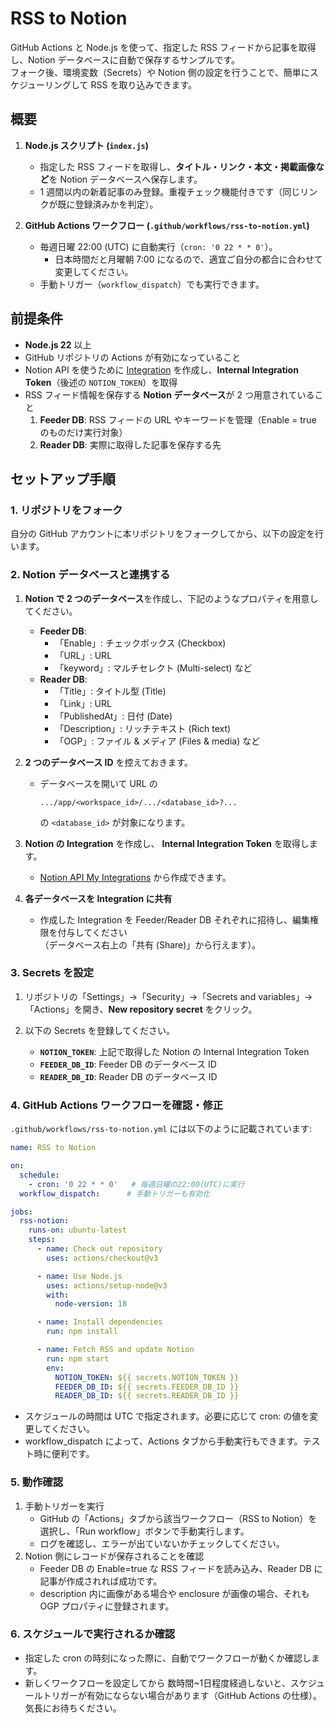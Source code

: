 # RSS to Notion

GitHub Actions と Node.js を使って、指定した RSS フィードから記事を取得し、Notion データベースに自動で保存するサンプルです。  
フォーク後、環境変数（Secrets）や Notion 側の設定を行うことで、簡単にスケジューリングして RSS を取り込みできます。

## 概要

1. **Node.js スクリプト (`index.js`)**  
   - 指定した RSS フィードを取得し、**タイトル・リンク・本文・掲載画像など**を Notion データベースへ保存します。  
   - 1 週間以内の新着記事のみ登録。重複チェック機能付きです（同じリンクが既に登録済みかを判定）。

2. **GitHub Actions ワークフロー (`.github/workflows/rss-to-notion.yml`)**  
   - 毎週日曜 22:00 (UTC) に自動実行（`cron: '0 22 * * 0'`）。  
     - 日本時間だと月曜朝 7:00 になるので、適宜ご自分の都合に合わせて変更してください。  
   - 手動トリガー（`workflow_dispatch`）でも実行できます。

## 前提条件

- **Node.js 22** 以上  
- GitHub リポジトリの Actions が有効になっていること  
- Notion API を使うために [Integration](https://www.notion.so/my-integrations) を作成し、**Internal Integration Token**（後述の `NOTION_TOKEN`）を取得  
- RSS フィード情報を保存する **Notion データベース**が 2 つ用意されていること  
  1. **Feeder DB**: RSS フィードの URL やキーワードを管理（Enable = true のものだけ実行対象）  
  2. **Reader DB**: 実際に取得した記事を保存する先

## セットアップ手順

### 1. リポジトリをフォーク

自分の GitHub アカウントに本リポジトリをフォークしてから、以下の設定を行います。

### 2. Notion データベースと連携する

1. **Notion で 2 つのデータベース**を作成し、下記のようなプロパティを用意してください。

   - **Feeder DB**: 
     - 「Enable」: チェックボックス (Checkbox)  
     - 「URL」: URL  
     - 「keyword」: マルチセレクト (Multi-select) など  
   - **Reader DB**: 
     - 「Title」: タイトル型 (Title)  
     - 「Link」: URL  
     - 「PublishedAt」: 日付 (Date)  
     - 「Description」: リッチテキスト (Rich text)  
     - 「OGP」: ファイル & メディア (Files & media) など

2. **2 つのデータベース ID** を控えておきます。  
   - データベースを開いて URL の  
     ```
     .../app/<workspace_id>/.../<database_id>?...
     ```
     の `<database_id>` が対象になります。

3. **Notion の Integration** を作成し、 **Internal Integration Token** を取得します。  
   - [Notion API My Integrations](https://www.notion.so/my-integrations) から作成できます。

4. **各データベースを Integration に共有**  
   - 作成した Integration を Feeder/Reader DB それぞれに招待し、編集権限を付与してください  
     （データベース右上の「共有 (Share)」から行えます）。

### 3. Secrets を設定

1. リポジトリの「Settings」→「Security」→「Secrets and variables」→「Actions」を開き、**New repository secret** をクリック。
2. 以下の Secrets を登録してください。

   - **`NOTION_TOKEN`**: 上記で取得した Notion の Internal Integration Token  
   - **`FEEDER_DB_ID`**: Feeder DB のデータベース ID  
   - **`READER_DB_ID`**: Reader DB のデータベース ID  

### 4. GitHub Actions ワークフローを確認・修正

`.github/workflows/rss-to-notion.yml` には以下のように記載されています:

```yaml
name: RSS to Notion

on:
  schedule:
    - cron: '0 22 * * 0'   # 毎週日曜の22:00(UTC)に実行
  workflow_dispatch:      # 手動トリガーも有効化

jobs:
  rss-notion:
    runs-on: ubuntu-latest
    steps:
      - name: Check out repository
        uses: actions/checkout@v3

      - name: Use Node.js
        uses: actions/setup-node@v3
        with:
          node-version: 18

      - name: Install dependencies
        run: npm install

      - name: Fetch RSS and update Notion
        run: npm start
        env:
          NOTION_TOKEN: ${{ secrets.NOTION_TOKEN }}
          FEEDER_DB_ID: ${{ secrets.FEEDER_DB_ID }}
          READER_DB_ID: ${{ secrets.READER_DB_ID }}
```

- スケジュールの時間は UTC で指定されます。必要に応じて cron: の値を変更してください。
- workflow_dispatch によって、Actions タブから手動実行もできます。テスト時に便利です。

### 5. 動作確認
1. 手動トリガーを実行
   - GitHub の「Actions」タブから該当ワークフロー（RSS to Notion）を選択し、「Run workflow」ボタンで手動実行します。
   - ログを確認し、エラーが出ていないかチェックしてください。
2. Notion 側にレコードが保存されることを確認
   - Feeder DB の Enable=true な RSS フィードを読み込み、Reader DB に記事が作成されれば成功です。
   - description 内に画像がある場合や enclosure が画像の場合、それも OGP プロパティに登録されます。
### 6. スケジュールで実行されるか確認
- 指定した cron の時刻になった際に、自動でワークフローが動くか確認します。
- 新しくワークフローを設定してから 数時間~1日程度経過しないと、スケジュールトリガーが有効にならない場合があります（GitHub Actions の仕様）。気長にお待ちください。